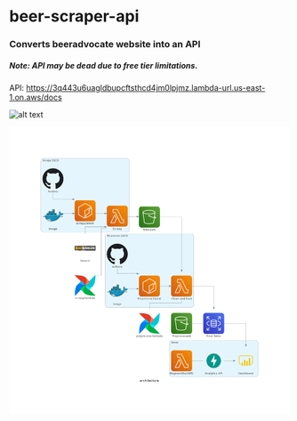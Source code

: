 # beer-scraper-api
 
### Converts beeradvocate website into an API
##### Note: API may be dead due to free tier limitations.

API: https://3q443u6uagldbupcftsthcd4jm0lpjmz.lambda-url.us-east-1.on.aws/docs


![alt text](https://github.com/Jagac/beer-scraper-api/blob/main/bidemo.gif)


![alt text](architecture.png)

